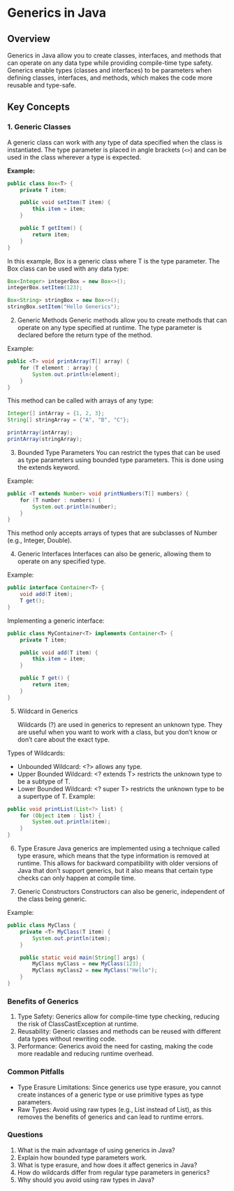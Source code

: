 # Generics in Java

## Overview

Generics in Java allow you to create classes, interfaces, and methods that can operate on any data type while providing compile-time type safety. Generics enable types (classes and interfaces) to be parameters when defining classes, interfaces, and methods, which makes the code more reusable and type-safe.

## Key Concepts

### 1. **Generic Classes**

A generic class can work with any type of data specified when the class is instantiated. The type parameter is placed in angle brackets (`<>`) and can be used in the class wherever a type is expected.

**Example:**

```java
public class Box<T> {
    private T item;

    public void setItem(T item) {
        this.item = item;
    }

    public T getItem() {
        return item;
    }
}
```

In this example, Box<T> is a generic class where T is the type parameter. The Box class can be used with any data type:

```java
Box<Integer> integerBox = new Box<>();
integerBox.setItem(123);

Box<String> stringBox = new Box<>();
stringBox.setItem("Hello Generics");
```

2. Generic Methods
   Generic methods allow you to create methods that can operate on any type specified at runtime. The type parameter is declared before the return type of the method.

Example:

```java
public <T> void printArray(T[] array) {
    for (T element : array) {
        System.out.println(element);
    }
}
```

This method can be called with arrays of any type:

```java
Integer[] intArray = {1, 2, 3};
String[] stringArray = {"A", "B", "C"};

printArray(intArray);
printArray(stringArray);
```

3. Bounded Type Parameters
   You can restrict the types that can be used as type parameters using bounded type parameters. This is done using the extends keyword.

Example:

```java
public <T extends Number> void printNumbers(T[] numbers) {
    for (T number : numbers) {
        System.out.println(number);
    }
}
```

This method only accepts arrays of types that are subclasses of Number (e.g., Integer, Double).

4. Generic Interfaces
   Interfaces can also be generic, allowing them to operate on any specified type.

Example:

```java
public interface Container<T> {
    void add(T item);
    T get();
}
```

Implementing a generic interface:

```java
public class MyContainer<T> implements Container<T> {
    private T item;

    public void add(T item) {
        this.item = item;
    }

    public T get() {
        return item;
    }
}
```

5. Wildcard in Generics

   Wildcards (?) are used in generics to represent an unknown type. They are useful when you want to work with a class, but you don’t know or don’t care about the exact type.

Types of Wildcards:

- Unbounded Wildcard: <?> allows any type.
- Upper Bounded Wildcard: <? extends T> restricts the unknown type to be a subtype of T.
- Lower Bounded Wildcard: <? super T> restricts the unknown type to be a supertype of T.
  Example:

```java
public void printList(List<?> list) {
    for (Object item : list) {
        System.out.println(item);
    }
}
```

6. Type Erasure
   Java generics are implemented using a technique called type erasure, which means that the type information is removed at runtime. This allows for backward compatibility with older versions of Java that don’t support generics, but it also means that certain type checks can only happen at compile time.

7. Generic Constructors
   Constructors can also be generic, independent of the class being generic.

Example:

```java
public class MyClass {
    private <T> MyClass(T item) {
        System.out.println(item);
    }

    public static void main(String[] args) {
        MyClass myClass = new MyClass(123);
        MyClass myClass2 = new MyClass("Hello");
    }
}
```

### Benefits of Generics

1. Type Safety: Generics allow for compile-time type checking, reducing the risk of ClassCastException at runtime.
2. Reusability: Generic classes and methods can be reused with different data types without rewriting code.
3. Performance: Generics avoid the need for casting, making the code more readable and reducing runtime overhead.

### Common Pitfalls

- Type Erasure Limitations: Since generics use type erasure, you cannot create instances of a generic type or use primitive types as type parameters.
- Raw Types: Avoid using raw types (e.g., List instead of List<T>), as this removes the benefits of generics and can lead to runtime errors.

### Questions

1. What is the main advantage of using generics in Java?
2. Explain how bounded type parameters work.
3. What is type erasure, and how does it affect generics in Java?
4. How do wildcards differ from regular type parameters in generics?
5. Why should you avoid using raw types in Java?
